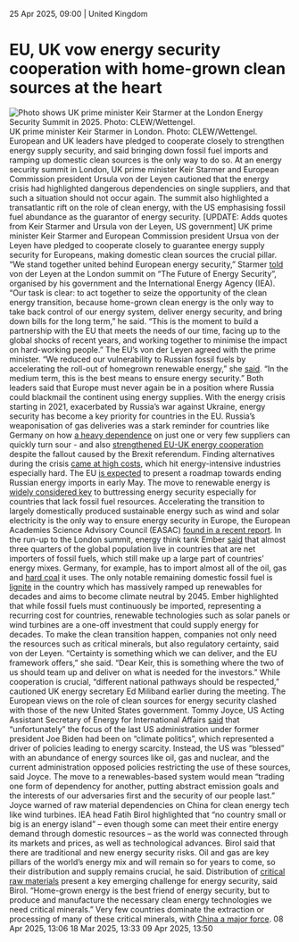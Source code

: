 25 Apr 2025, 09:00
| 
United Kingdom
# EU, UK vow energy security cooperation with home-grown clean sources at the heart
![Photo shows UK prime minister Keir Starmer at the London Energy Security Summit in 2025. Photo: CLEW/Wettengel.](https://www.cleanenergywire.org/sites/default/files/styles/gallery_image/public/clew_wettengel_london_energy_security_summit_2025_keir_starmer.jpeg?itok=P8gS5N6x)
UK prime minister Keir Starmer in London. Photo: CLEW/Wettengel.
European and UK leaders have pledged to cooperate closely to strengthen energy supply security, and said bringing down fossil fuel imports and ramping up domestic clean sources is the only way to do so. At an energy security summit in London, UK prime minister Keir Starmer and European Commission president Ursula von der Leyen cautioned that the energy crisis had highlighted dangerous dependencies on single suppliers, and that such a situation should not occur again. The summit also highlighted a transatlantic rift on the role of clean energy, with the US emphasising fossil fuel abundance as the guarantor of energy security. [UPDATE: Adds quotes from Keir Starmer and Ursula von der Leyen, US government]
UK prime minister Keir Starmer and European Commission president Ursua von der Leyen have pledged to cooperate closely to guarantee energy supply security for Europeans, making domestic clean sources the crucial pillar. “We stand together united behind European energy security,” Starmer [told](http://www.gov.uk/government/speeches/pm-remarks-at-the-iea-future-of-energy-security-summit-24-april-2025) von der Leyen at the London summit on “The Future of Energy Security”, organised by his government and the International Energy Agency (IEA).
“Our task is clear: to act together to seize the opportunity of the clean energy transition, because home-grown clean energy is the only way to take back control of our energy system, deliver energy security, and bring down bills for the long term,” he said. “This is the moment to build a partnership with the EU that meets the needs of our time, facing up to the global shocks of recent years, and working together to minimise the impact on hard-working people.”
The EU’s von der Leyen agreed with the prime minister. “We reduced our vulnerability to Russian fossil fuels by accelerating the roll-out of homegrown renewable energy,” she [said](https://ec.europa.eu/commission/presscorner/detail/en/speech_25_1100). “In the medium term, this is the best means to ensure energy security.”
Both leaders said that Europe must never again be in a position where Russia could blackmail the continent using energy supplies. With the energy crisis starting in 2021, exacerbated by Russia’s war against Ukraine, energy security has become a key priority for countries in the EU. Russia’s weaponisation of gas deliveries was a stark reminder for countries like Germany on how [a heavy dependence](https://www.cleanenergywire.org/factsheets/germanys-dependence-imported-fossil-fuels) on just one or very few suppliers can quickly turn sour - and also [strengthened EU-UK energy cooperation](https://www.cleanenergywire.org/news/growing-energy-cooperation-between-eu-and-uk-defies-worst-brexit-fallout) despite the fallout caused by the Brexit referendum. Finding alternatives during the crisis [came at high costs](https://www.cleanenergywire.org/news/germany-agrees-200-billion-euro-defence-shield-against-soaring-energy-prices), which hit energy-intensive industries especially hard.
The EU [is expected](https://www.reuters.com/business/energy/eu-plan-end-russian-oil-gas-imports-due-out-may-2025-04-14/) to present a roadmap towards ending Russian energy imports in early May. 
The move to renewable energy is [widely considered key](https://www.cleanenergywire.org/news/sustainable-domestic-energy-essential-european-supply-security-report) to buttressing energy security especially for countries that lack fossil fuel resources. Accelerating the transition to largely domestically produced sustainable energy such as wind and solar electricity is the only way to ensure energy security in Europe, the European Academies Science Advisory Council (EASAC) [found in a recent report](https://www.cleanenergywire.org/news/sustainable-domestic-energy-essential-european-supply-security-report).
In the run-up to the London summit, energy think tank Ember [said](https://ember-energy.org/latest-insights/three-facts-that-show-how-solar-and-wind-strengthen-energy-security/) that almost three quarters of the global population live in countries that are net importers of fossil fuels, which still make up a large part of countries’ energy mixes. Germany, for example, has to import almost all of the oil, gas and [hard coal](https://www.cleanenergywire.org/glossary/letter_h#hard_coal) it uses. The only notable remaining domestic fossil fuel is [lignite](https://www.cleanenergywire.org/glossary/letter_l#lignite) in the country which has massively ramped up renewables for decades and aims to become climate neutral by 2045.
Ember highlighted that while fossil fuels must continuously be imported, representing a recurring cost for countries, renewable technologies such as solar panels or wind turbines are a one-off investment that could supply energy for decades.
To make the clean transition happen, companies not only need the resources such as critical minerals, but also regulatory certainty, said von der Leyen. “Certainty is something which we can deliver, and the EU framework offers,” she said. “Dear Keir, this is something where the two of us should team up and deliver on what is needed for the investors.”
While cooperation is crucial, “different national pathways should be respected,” cautioned UK energy secretary Ed Miliband earlier during the meeting. 
The European views on the role of clean sources for energy security clashed with those of the new United States government.
Tommy Joyce, US Acting Assistant Secretary of Energy for International Affairs [said](https://www.youtube.com/watch?v=yTwMIbgr6ys) that “unfortunately” the focus of the last US administration under former president Joe Biden had been on “climate politics”, which represented a driver of policies leading to energy scarcity. Instead, the US was “blessed” with an abundance of energy sources like oil, gas and nuclear, and the current administration opposed policies restricting the use of these sources, said Joyce.
The move to a renewables-based system would mean “trading one form of dependency for another, putting abstract emission goals and the interests of our adversaries first and the security of our people last.” Joyce warned of raw material dependencies on China for clean energy tech like wind turbines.
IEA head Fatih Birol highlighted that “no country small or big is an energy island” – even though some can meet their entire energy demand through domestic resources – as the world was connected through its markets and prices, as well as technological advances. Birol said that there are traditional and new energy security risks. Oil and gas are key pillars of the world’s energy mix and will remain so for years to come, so their distribution and supply remains crucial, he said.
Distribution of [critical raw materials](https://www.cleanenergywire.org/dossiers/clean-resources-and-recycling-crucial-make-energy-transition-truly-sustainable) present a key emerging challenge for energy security, said Birol. “Home-grown energy is the best friend of energy security, but to produce and manufacture the necessary clean energy technologies we need critical minerals.” Very few countries dominate the extraction or processing of many of these critical minerals, with [China a major force](https://www.brookings.edu/articles/chinas-role-in-supplying-critical-minerals-for-the-global-energy-transition-what-could-the-future-hold/).
08 Apr 2025, 13:06
18 Mar 2025, 13:33
09 Apr 2025, 13:50